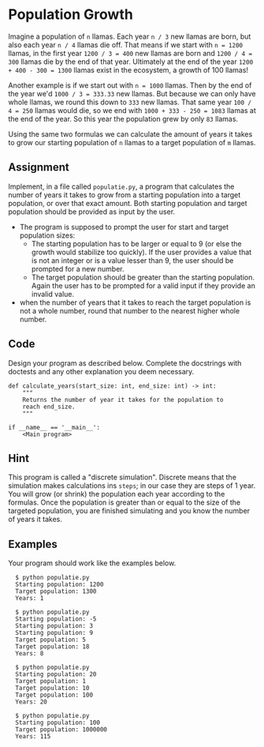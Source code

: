 # Population Growth

Imagine a population of `n` llamas. Each year `n / 3` new llamas are born, but also each year `n / 4` llamas die off. 
That means if we start with `n = 1200` llamas, in the first year `1200 / 3 = 400` new llamas are born and `1200 / 4 = 300` llamas die by the end of that year.
Ultimately at the end of the year `1200 + 400 - 300 = 1300` llamas exist in the ecosystem, a growth of 100 llamas!

Another example is if we start out with `n = 1000` llamas. Then by the end of the year we'd `1000 / 3 = 333.33` new llamas. But because we can only have whole llamas, we round this down to `333` new llamas.
That same year `100 / 4 = 250` llamas would die, so we end with `1000 + 333 - 250 = 1083` llamas at the end of the year. So this year the population grew by only `83` llamas.

Using the same two formulas we can calculate the amount of years it takes to grow our starting population of `n` llamas to a target population of `m` llamas.

## Assignment

Implement, in a file called `populatie.py`, a program that calculates the number of years it takes to grow from a starting population into a target population, or over that exact amount.
Both starting population and target population should be provided as input by the user.

* The program is supposed to prompt the user for start and target population sizes:
    * The starting population has to be larger or equal to 9 (or else the growth would stabilize too quickly). If the user provides a value that is not an integer or is a value lesser than 9, the user should be prompted for a new number.
    * The target population should be greater than the starting population. Again the user has to be prompted for a valid input if they provide an invalid value.
* when the number of years that it takes to reach the target population is not a whole number, round that number to the nearest higher whole number.

## Code

Design your program as described below. Complete the docstrings with doctests and any other explanation you deem necessary.

    def calculate_years(start_size: int, end_size: int) -> int:
        """
        Returns the number of year it takes for the population to
        reach end_size.
        """

    if __name__ == '__main__':
        <Main program>

## Hint

This program is called a "discrete simulation". Discrete means that the simulation makes calculations ins `steps`; in our case they are steps of 1 year. You will grow (or shrink) the population each year according to the formulas. Once the population is greater than or equal to the size of the targeted population, you are finished simulating and you know the number of years it takes.

## Examples

Your program should work like the examples below.

      $ python populatie.py
      Starting population: 1200
      Target population: 1300
      Years: 1

      $ python populatie.py
      Starting population: -5
      Starting population: 3
      Starting population: 9
      Target population: 5
      Target population: 18
      Years: 8

      $ python populatie.py
      Starting population: 20
      Target population: 1
      Target population: 10
      Target population: 100
      Years: 20

      $ python populatie.py
      Starting population: 100
      Target population: 1000000
      Years: 115
